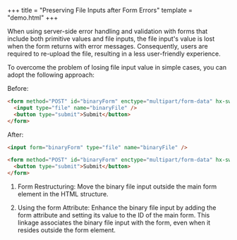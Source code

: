 +++
title = "Preserving File Inputs after Form Errors"
template = "demo.html"
+++

When using server-side error handling and validation with forms that include both primitive values and file inputs, the
file input's value is lost when the form returns with error messages. Consequently, users are required to re-upload the
file, resulting in a less user-friendly experience.

To overcome the problem of losing file input value in simple cases, you can adopt the following approach:

Before:

```html
<form method="POST" id="binaryForm" enctype="multipart/form-data" hx-swap="outerHTML" hx-target="#binaryForm">
  <input type="file" name="binaryFile" />
  <button type="submit">Submit</button>
</form>
```

After:

```html
<input form="binaryForm" type="file" name="binaryFile" />

<form method="POST" id="binaryForm" enctype="multipart/form-data" hx-swap="outerHTML" hx-target="#binaryForm">
  <button type="submit">Submit</button>
</form>
```

1. Form Restructuring: Move the binary file input outside the main form element in the HTML structure.

2. Using the form Attribute: Enhance the binary file input by adding the form attribute and setting its value to the ID
   of the main form. This linkage associates the binary file input with the form, even when it resides outside the form
   element.

